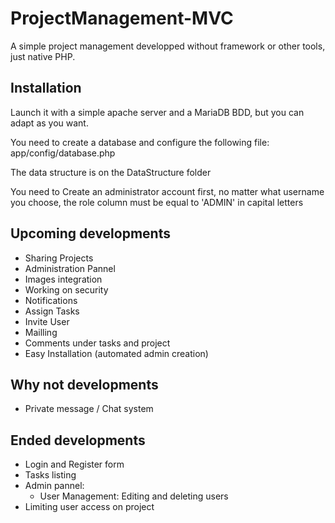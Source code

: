 # ProjectManagement-MVC
A simple project management developped without framework or other tools, just native PHP.


## Installation
Launch it with a simple apache server and a MariaDB BDD, but you can adapt as you want.

You need to create a database and configure the following file: app/config/database.php

The data structure is on the DataStructure folder

You need to Create an administrator account first, no matter what username you choose, the role column must be equal to 'ADMIN' in capital letters


## Upcoming developments
- Sharing Projects
- Administration Pannel
- Images integration
- Working on security
- Notifications
- Assign Tasks
- Invite User
- Mailling
- Comments under tasks and project
- Easy Installation (automated admin creation)

## Why not developments
- Private message / Chat  system


## Ended developments
- Login and Register form
- Tasks listing
- Admin pannel:
    - User Management: Editing and deleting users
- Limiting user access on project
  
